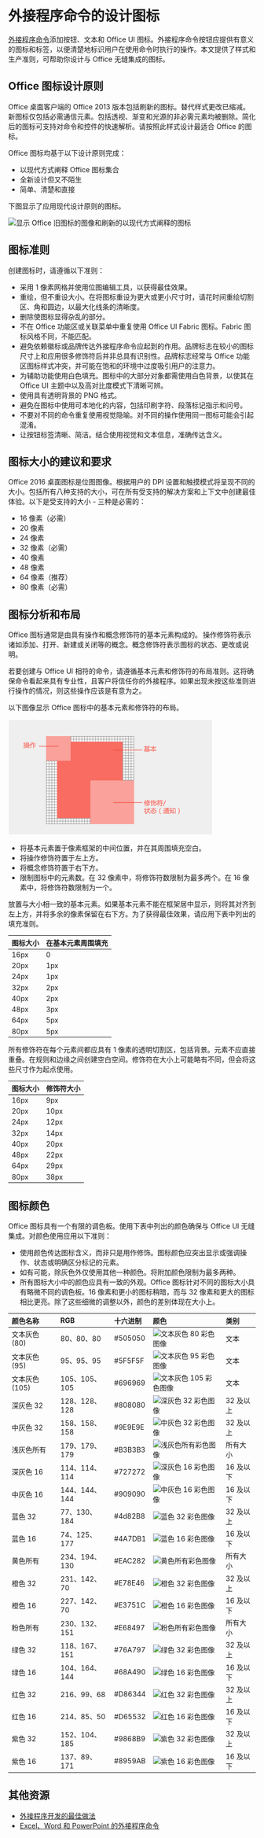 # <a name="design-icons-for-add-in-commands"></a>外接程序命令的设计图标

[外接程序命令](add-in-commands.md)添加按钮、文本和 Office UI 图标。外接程序命令按钮应提供有意义的图标和标签，以便清楚地标识用户在使用命令时执行的操作。本文提供了样式和生产准则，可帮助你设计与 Office 无缝集成的图标。 

## <a name="office-icon-design-principles"></a>Office 图标设计原则

Office 桌面客户端的 Office 2013 版本包括刷新的图标。替代样式更改已缩减。新图标仅包括必需通信元素。包括透视、渐变和光源的非必需元素均被删除。简化后的图标可支持对命令和控件的快速解析。请按照此样式设计最适合 Office 的图标。

Office 图标均基于以下设计原则完成： 

- 以现代方式阐释 Office 图标集合 
- 全新设计但又不陌生  
- 简单、清楚和直接 

下图显示了应用现代设计原则的图标。

![显示 Office 旧图标的图像和刷新的以现代方式阐释的图标](../../images/icons_image.PNG)

## <a name="icon-guidelines"></a>图标准则
创建图标时，请遵循以下准则： 

- 采用 1 像素网格并使用位图编辑工具，以获得最佳效果。  
- 重绘，但不重设大小。在将图标重设为更大或更小尺寸时，请花时间重绘切割区、角和圆边，以最大化线条的清晰度。 
- 删除使图标显得杂乱的部分。
- 不在 Office 功能区或关联菜单中重复使用 Office UI Fabric 图标。Fabric 图标风格不同，不能匹配。 
- 避免依赖徽标或品牌传达外接程序命令应起到的作用。品牌标志在较小的图标尺寸上和应用很多修饰符后并非总具有识别性。品牌标志经常与 Office 功能区图标样式冲突，并可能在饱和的环境中过度吸引用户的注意力。
- 为辅助功能使用白色填充。图标中的大部分对象都需使用白色背景，以使其在 Office UI 主题中以及高对比度模式下清晰可辨。  
- 使用具有透明背景的 PNG 格式。 
- 避免在图标中使用可本地化的内容，包括印刷字符、段落标记指示和问号。 
- 不要对不同的命令重复使用视觉隐喻。对不同的操作使用同一图标可能会引起混淆。 
- 让按钮标签清晰、简洁。结合使用视觉和文本信息，准确传达含义。 


## <a name="icon-size-recommendations-and-requirements"></a>图标大小的建议和要求

Office 2016 桌面图标是位图图像。根据用户的 DPI 设置和触摸模式将呈现不同的大小。包括所有八种支持的大小，可在所有受支持的解决方案和上下文中创建最佳体验。以下是受支持的大小 - 三种是必需的：

- 16 像素（必需）
- 20 像素
- 24 像素
- 32 像素（必需）
- 40 像素
- 48 像素
- 64 像素（推荐）
- 80 像素（必需）  

<!--
The following table shows the icon sizes that render for different modes at different DPI settings.

|DPI |**Small**||**Medium**||**Large**||**Extra large**|
|:---|:---|:---|:---|:---|:---|:---|:---|
|    |**Mouse**|**Touch**|**Mouse**|**Touch**|**Mouse**|**Touch**|-|
|100%|16px|20px|24px||32px|40px|48px|
|125%|20px|24px|||40px|48px|60px|
|150%|24px|24px|36px||48px|48px|72px|
|200%|32px|40px|48px||64px|80px|96px|
|250%|40px||||80px||120px|
|300%|48px||||96px||144px

>**Note:** At DPI settings of 150% or greater, the icon does not get swapped out for a larger size when Touch mode is engaged. At DPI settings greater than 250%, Touch mode is turned off by default.

The following table lists the locations for certain icon sizes.

|Location|100% DPI|200% DPI|250% DPI|
|:-------|:-------|:-------|:-------|
|Small ribbon button|16px|32px|40px|
|Contextual menu|16px|32px|40px|
|Quick access toolbar (QAT)|16px|32px|40px|
|Large ribbon icon|32px|64px|80px|

-->

## <a name="icon-anatomy-and-layout"></a>图标分析和布局

Office 图标通常是由具有操作和概念修饰符的基本元素构成的。 操作修饰符表示诸如添加、打开、新建或关闭等的概念。概念修饰符表示图标的状态、更改或说明。 

若要创建与 Office UI 相符的命令，请遵循基本元素和修饰符的布局准则。这将确保命令看起来具有专业性，且客户将信任你的外接程序。如果出现未按这些准则进行操作的情况，则这些操作应该是有意为之。

以下图像显示 Office 图标中的基本元素和修饰符的布局。

![显示处于中间位置的图标基本元素的图像，其中修饰符位于右下方，操作修饰符位于左上方](../../images/icon_layout.PNG)

- 将基本元素置于像素框架的中间位置，并在其周围填充空白。
- 将操作修饰符置于左上方。 
- 将概念修饰符置于右下方。
- 限制图标中的元素数。在 32 像素中，将修饰符数限制为最多两个。在 16 像素中，将修饰符数限制为一个。

放置与大小相一致的基本元素。如果基本元素不能在框架居中显示，则将其对齐到左上方，并将多余的像素保留在右下方。为了获得最佳效果，请应用下表中列出的填充准则。

|**图标大小**|**在基本元素周围填充**|
|:---|:---|
|16px|0|
|20px|1px|
|24px|1px|
|32px|2px|
|40px|2px|
|48px|3px|
|64px|5px|
|80px|5px|

所有修饰符在每个元素间都应具有 1 像素的透明切割区，包括背景。元素不应直接重叠。在规则和边缘之间创建空白空间。修饰符在大小上可能略有不同，但会将这些尺寸作为起点使用。

|**图标大小**|**修饰符大小**|
|:---|:---|
|16px|9px|
|20px|10px|
|24px|12px|
|32px|14px|
|40px|20px|
|48px|22px|
|64px|29px|
|80px|38px|

## <a name="icon-colors"></a>图标颜色

Office 图标具有一个有限的调色板。使用下表中列出的颜色确保与 Office UI 无缝集成。对颜色使用应用以下准则： 

- 使用颜色传达图标含义，而非只是用作修饰。图标颜色应突出显示或强调操作、状态或明确区分标记的元素。  
- 如有可能，除灰色外仅使用其他一种颜色。将附加颜色限制为最多两种。
- 所有图标大小中的颜色应具有一致的外观。Office 图标针对不同的图标大小具有略微不同的调色板。16 像素和更小的图标稍暗，而与 32 像素和更大的图标相比更亮。除了这些细微的调整以外，颜色的差别体现在大小上。   

|**颜色名称**|**RGB**|**十六进制**|**颜色**|**类别**|
|:---|:---|:---|:---|:---|
|文本灰色 (80)|80、80、80|#505050|![文本灰色 80 彩色图像](../../images/textGray_80.gif)|文本|
|文本灰色 (95)|95、95、95|#5F5F5F|![文本灰色 95 彩色图像](../../images/textGray_95.gif)|文本|
|文本灰色 (105)|105、105、105|#696969|![文本灰色 105 彩色图像](../../images/textGray_105.gif)|文本|
|深灰色 32|128、128、128|#808080|![深灰色 32 彩色图像](../../images/darkGray_32.gif)|32 及以上|
|中灰色 32|158、158、158|#9E9E9E|![中灰色 32 彩色图像](../../images/mediumGray_32.gif)|32 及以上|
|浅灰色所有|179、179、179|#B3B3B3|![浅灰色所有彩色图像](../../images/lightGray_all.gif)|所有大小|
|深灰色 16|114、114、114|#727272|![深灰色 16 彩色图像](../../images/darkGray_16.gif)|16 及以下|
|中灰色 16|144、144、144|#909090|![中灰色 16 彩色图像](../../images/mediumGray_16.gif)|16 及以下|
|蓝色 32|77、130、184|#4d82B8|![蓝色 32 彩色图像](../../images/blue_32.gif)|32 及以上|
|蓝色 16|74、125、177|#4A7DB1|![蓝色 16 彩色图像](../../images/blue_16.gif)|16 及以下|
|黄色所有|234、194、130|#EAC282|![黄色所有彩色图像](../../images/yellow_all.gif)|所有大小|
|橙色 32|231、142、70|#E78E46|![橙色 32 彩色图像](../../images/orange_32.gif)|32 及以上|
|橙色 16|227、142、70|#E3751C|![橙色 16 彩色图像](../../images/orange_16.gif)|16 及以下|
|粉色所有|230、132、151|#E68497|![粉色所有彩色图像](../../images/pink_all.gif)|所有大小|
|绿色 32|118、167、151|#76A797|![绿色 32 彩色图像](../../images/green_32.gif)|32 及以上|
|绿色 16|104、164、144|#68A490|![绿色 16 彩色图像](../../images/green_16.gif)|16 及以下|
|红色 32|216、99、68|#D86344|![红色 32 彩色图像](../../images/red_32.gif)|32 及以上|
|红色 16|214、85、50|#D65532|![红色 16 彩色图像](../../images/red_16.gif)|16 及以下|
|紫色 32|152、104、185|#9868B9|![紫色 32 彩色图像](../../images/purple_32.gif)|32 及以上|
|紫色 16|137、89、171|#8959AB|![紫色 16 彩色图像](../../images/purple_16.gif)|16 及以下|


## <a name="additional-resources"></a>其他资源

- [外接程序开发的最佳做法](../overview/add-in-development-best-practices.md)
- [Excel、Word 和 PowerPoint 的外接程序命令](../design/add-in-commands.md)
